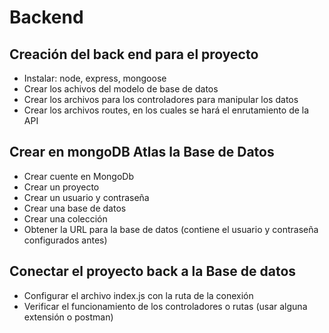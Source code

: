 # Backend

## Creación del back end para el proyecto
* Instalar: node, express, mongoose
* Crear los achivos del modelo de base de datos
* Crear los archivos para los controladores para manipular los datos
* Crear los archivos routes, en los cuales se hará el enrutamiento de la API

## Crear en mongoDB Atlas la Base de Datos
* Crear cuente en MongoDb
* Crear un proyecto
* Crear un usuario y contraseña 
* Crear una base de datos
* Crear una colección
* Obtener la URL para la base de datos (contiene el usuario y contraseña configurados antes)

## Conectar el proyecto back a la Base de datos
* Configurar el archivo index.js con la ruta de la conexión
* Verificar el funcionamiento de los controladores o rutas (usar alguna extensión o postman)